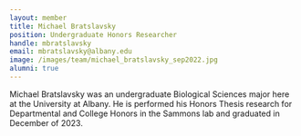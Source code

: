 ```yaml
---
layout: member
title: Michael Bratslavsky
position: Undergraduate Honors Researcher
handle: mbratslavsky
email: mbratslavsky@albany.edu
image: /images/team/michael_bratslavsky_sep2022.jpg
alumni: true
---
```


Michael Bratslavsky was an undergraduate Biological Sciences major here at the University at Albany. He is performed his Honors Thesis research for Departmental and College Honors in the Sammons lab and graduated in December of 2023. 